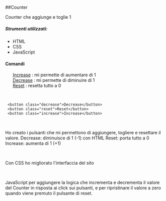 ##Counter
<p>
Counter che aggiunge e toglie 1 
</p>


##### Strumenti utilizzati:

- HTML
- CSS
-  JavaScript

#### Comandi 

<ul>
<u> Increase</u> : mi permette di aumentare  di 1 <br>
<u>Decrease</u> : mi permette di diminuire di 1 <br>
<u>Reset</u> : resetta tutto a 0 <br>
</ul>
<br>

```
 <button class="decrease">Decrease</button>
 <button class="reset">Reset</button>
 <button class="increase">Increase</button>
```
<br>

<p>Ho creato i pulsanti che mi permettono di aggiungere, togliere e resettare il valore.
Decrease: diminuisce di 1 (-1) con HTML
Reset: porta tutto a 0
Increase: aumenta di 1 (+1)
</p>
<br>
<p>Con CSS ho migliorato l'interfaccia del sito</p>
<br>
<p>JavaScript per aggiungere la logica che incrementa e decrementa il valore del Counter in risposta ai click sui pulsanti, e per ripristinare il valore a zero quando viene premuto il pulsante di reset.</p>


